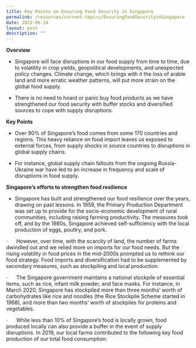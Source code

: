 ```yaml
---
title: Key Points on Ensuring Food Security in Singapore
permalink: /resources/current-topics/EnsuringFoodSecurityinSingapore
date: 2022-06-14
layout: post
description: ""
---
```

**Overview**

* Singapore will face disruptions in our food supply from time to time, due to volatility in crop yields, geopolitical developments, and unexpected policy changes. Climate change, which brings with it the loss of arable land and more erratic weather patterns, will put more strain on the global food supply.

* There is no need to hoard or panic buy food products as we have strengthened our food security with buffer stocks and diversified sources to cope with supply disruptions.


**Key Points**

* Over 90% of Singapore’s food comes from some 170 countries and regions. This heavy reliance on food import leaves us exposed to external forces, from supply shocks in source countries to disruptions in global supply chains.

* For instance, global supply chain fallouts from the ongoing Russia-Ukraine war have led to an increase in frequency and scale of disruptions in food supply.


**Singapore’s efforts to strengthen food resilience**

* Singapore has built and strengthened our food resilience over the years, drawing on past lessons. In 1959, the Primary Production Department was set up to provide for the socio-economic development of rural communities, including raising farming productivity. The measures took off, and by the 1980s, Singapore achieved self-sufficiency with the local production of eggs, poultry, and pork.

·      However, over time, with the scarcity of land, the number of farms dwindled out and we relied more on imports for our food needs. But the rising volatility in food prices in the mid-2000s prompted us to rethink our food strategy. Food imports and diversification had to be supplemented by secondary measures, such as stockpiling and local production.

·      The Singapore government maintains a national stockpile of essential items, such as rice, infant milk powder, and face masks. For instance, in March 2020, Singapore has stockpiled more than three months’ worth of carbohydrates like rice and noodles (the Rice Stockpile Scheme started in 1968), and more than two months’ worth of stockpiles for proteins and vegetables.

·      While less than 10% of Singapore’s food is locally grown, food produced locally can also provide a buffer in the event of supply disruptions. In 2019, our local farms contributed to the following key food production of our total food consumption: